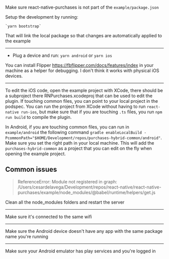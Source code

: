 Make sure react-native-purchases is not part of the `example/package.json`

Setup the development by running: 

    `yarn bootstrap`

That will link the local package so that changes are automatically applied to the example

---

- Plug a device and run:
`yarn android`
or 
`yarn ios`


You can install Flipper https://fbflipper.com/docs/features/index in your machine as a helper for debugging. I don't think it works with physical iOS devices.

---

To edit the iOS code, open the example project with XCode, there should be a subproject there RNPurchases.xcodeproj that can be used to edit the plugin. 
If touching common files, you can point to your local project in the podspec. 
You can run the project from XCode without having to run `react-native run-ios`, but make sure that if you are touching `.ts` files, you run `npm run build` to compile the plugin.

In Android, if you are touching common files, you can run in `example/android` the following command `gradle enableLocalBuild -PcommonPath="$HOME/Development/repos/purchases-hybrid-common/android"`. Make sure you set the right path in your local machine. This will add the `purchases-hybrid-common` as a project that you can edit on the fly when opening the example project.

## Common issues

> ReferenceError: Module not registered in graph: /Users/cesardelavega/Development/repos/react-native/react-native-purchases/example/node_modules/@babel/runtime/helpers/get.js

Clean all the node_modules folders and restart the server

---

Make sure it's connected to the same wifi

---

Make sure the Android device doesn't have any app with the same package name you're running

---

Make sure your Android emulator has play services and you're logged in
